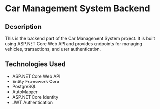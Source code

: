 # Car Management System Backend

## Description
This is the backend part of the Car Management System project. It is built using ASP.NET Core Web API and provides endpoints for managing vehicles, transactions, and user authentication.

## Technologies Used
- ASP.NET Core Web API
- Entity Framework Core
- PostgreSQL
- AutoMapper
- ASP.NET Core Identity
- JWT Authentication
